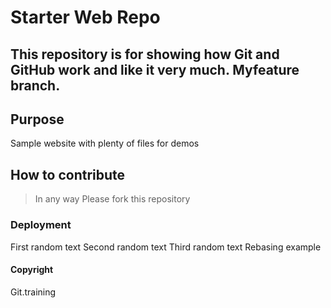 # Starter Web Repo

This repository is for showing how Git and GitHub work and like it very much. Myfeature branch.
------------------------------------------------------

## Purpose

Sample website with plenty of files for demos

## How to contribute
> In any way
Please fork this repository

### Deployment
First random text
Second random text
Third random text
Rebasing example

#### Copyright
Git.training    